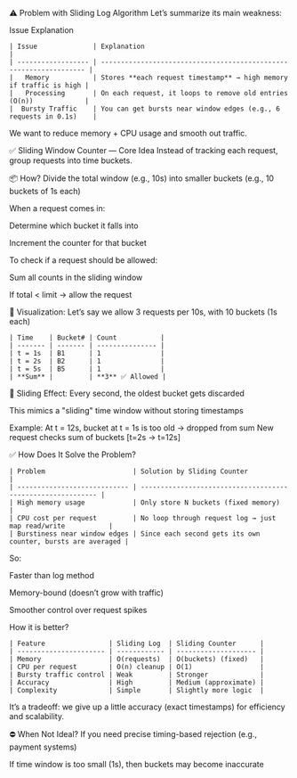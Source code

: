 ⚠️ Problem with Sliding Log Algorithm
Let’s summarize its main weakness:

Issue	Explanation
```
| Issue              | Explanation                                                        |
| ------------------ | ------------------------------------------------------------------ |
|   Memory           | Stores **each request timestamp** → high memory if traffic is high |
|   Processing       | On each request, it loops to remove old entries (O(n))             |
|  Bursty Traffic    | You can get bursts near window edges (e.g., 6 requests in 0.1s)    |
```


We want to reduce memory + CPU usage and smooth out traffic.

✅ Sliding Window Counter — Core Idea
Instead of tracking each request, group requests into time buckets.

📦 How?
Divide the total window (e.g., 10s) into smaller buckets (e.g., 10 buckets of 1s each)

When a request comes in:

Determine which bucket it falls into

Increment the counter for that bucket

To check if a request should be allowed:

Sum all counts in the sliding window

If total < limit → allow the request

🧊 Visualization:
Let’s say we allow 3 requests per 10s, with 10 buckets (1s each)

```
| Time    | Bucket# | Count           |
| ------- | ------- | --------------- |
| t = 1s  | B1      | 1               |
| t = 2s  | B2      | 1               |
| t = 5s  | B5      | 1               |
| **Sum** |         | **3** ✅ Allowed |

```


🧃 Sliding Effect:
Every second, the oldest bucket gets discarded

This mimics a "sliding" time window without storing timestamps

Example:
At t = 12s, bucket at t = 1s is too old → dropped from sum
New request checks sum of buckets [t=2s → t=12s]

✅ How Does It Solve the Problem?
```
| Problem                      | Solution by Sliding Counter                                 |
| ---------------------------- | ----------------------------------------------------------- |
| High memory usage            | Only store N buckets (fixed memory)                         |
| CPU cost per request         | No loop through request log → just map read/write           |
| Burstiness near window edges | Since each second gets its own counter, bursts are averaged |
```


So:

Faster than log method

Memory-bound (doesn’t grow with traffic)

Smoother control over request spikes

How it is better?
```
| Feature                | Sliding Log  | Sliding Counter      |
| ---------------------- | ------------ | -------------------- |
| Memory                 | O(requests)  | O(buckets) (fixed)   |
| CPU per request        | O(n) cleanup | O(1)                 |
| Bursty traffic control | Weak         | Stronger             |
| Accuracy               | High         | Medium (approximate) |
| Complexity             | Simple       | Slightly more logic  |
```


It’s a tradeoff: we give up a little accuracy (exact timestamps) for efficiency and scalability.

⛔ When Not Ideal?
If you need precise timing-based rejection (e.g., payment systems)

If time window is too small (1s), then buckets may become inaccurate


